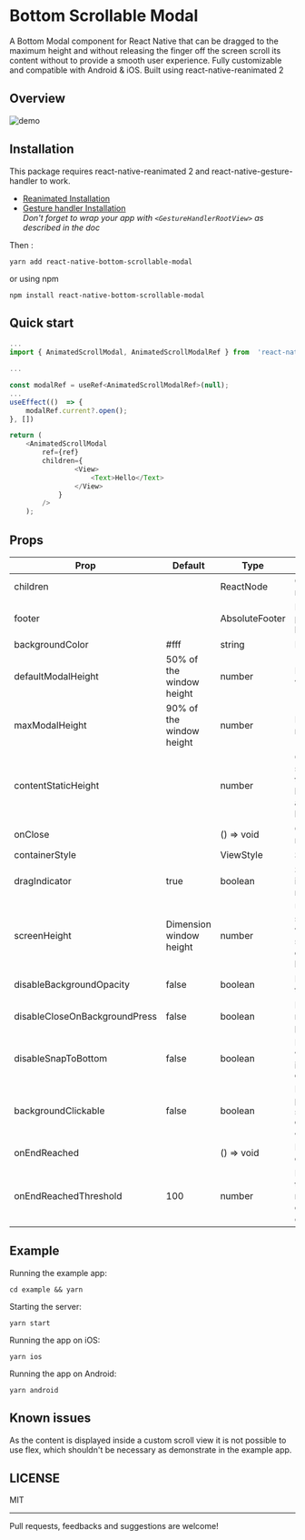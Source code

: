 # Bottom Scrollable Modal

A Bottom Modal component for React Native that can be dragged to the maximum height and without releasing the finger off the screen scroll its content without to provide a smooth user experience. Fully customizable and compatible with Android & iOS. Built using react-native-reanimated 2

## Overview

![demo](https://i.imgur.com/K6o4qIH.gif)

## Installation

This package requires react-native-reanimated 2 and react-native-gesture-handler to work.

- [Reanimated Installation](https://docs.swmansion.com/react-native-reanimated/docs/fundamentals/installation)
- [Gesture handler Installation](https://docs.swmansion.com/react-native-gesture-handler/docs/installation)  
  <em>Don't forget to wrap your app with `<GestureHandlerRootView>` as described in the doc</em>

Then :

```
yarn add react-native-bottom-scrollable-modal
```

or using npm

```
npm install react-native-bottom-scrollable-modal
```

## Quick start

```js
...
import { AnimatedScrollModal, AnimatedScrollModalRef } from  'react-native-bottom-modal';

...

const modalRef = useRef<AnimatedScrollModalRef>(null);
...
useEffect(()  => {
	modalRef.current?.open();
}, [])

return (
	<AnimatedScrollModal
		ref={ref}
		children={
				<View>
					<Text>Hello</Text>
				</View>
			}
		/>
	);
```

## Props

| Prop                          | Default                  | Type           | Description                                                                                                                                                          |
| ----------------------------- | ------------------------ | -------------- | -------------------------------------------------------------------------------------------------------------------------------------------------------------------- |
| children                      |                          | ReactNode      | Content to render inside the modal                                                                                                                                   |
| footer                        |                          | AbsoluteFooter | Element to render in absolute position over the modal at the bottom of the screen                                                                                    |
| backgroundColor               | #fff                     | string         | Background color of the modal                                                                                                                                        |
| defaultModalHeight            | 50% of the window height | number         | Default height of the modal when opened                                                                                                                              |
| maxModalHeight                | 90% of the window height | number         | Maximum height the modal can reach                                                                                                                                   |
| contentStaticHeight           |                          | number         | Only use this prop to set a static height for the content of the modal, if not provided the height will be calculated according to the children height (dynamically) |
| onClose                       |                          | () => void     | Callback called when the modal has been closed                                                                                                                       |
| containerStyle                |                          | ViewStyle      | Style of the container                                                                                                                                               |
| dragIndicator                 | true                     | boolean        | Show or not the dragging indicator at the top of the modal content                                                                                                   |
| screenHeight                  | Dimension window height  | number         | Use this props to overide the size in which the modal should work, useful if the modal should start after some elements which are at the bottom of the screen        |
| disableBackgroundOpacity      | false                    | boolean        | Disable the opacity applied on the background                                                                                                                        |
| disableCloseOnBackgroundPress | false                    | boolean        | If true then it will not close the modal when background is pressed                                                                                                  |
| disableSnapToBottom           | false                    | boolean        | If true the modal will not close when the user drag it down, instead it will snap to the `defaultModalHeight`                                                        |
| backgroundClickable           | false                    | boolean        | If true the background will be pressable, usually this prop should be used with `disableCloseOnBackgroundPress` & `disableBackgroundOpacity`                         |
| onEndReached                  |                          | () => void     | Function called when the end of the content is reached                                                                                                               |
| onEndReachedThreshold         | 100                      | number         | How far from the end in pixel the bottom edge of the content must be from the end of the content to trigger the `onEndReached` callback.                             |

## Example

Running the example app:

```
cd example && yarn
```

Starting the server:

```
yarn start
```

Running the app on iOS:

```
yarn ios
```

Running the app on Android:

```
yarn android
```

## Known issues

As the content is displayed inside a custom scroll view it is not possible to use flex, which shouldn't be necessary as demonstrate in the example app.

## LICENSE

MIT

---

Pull requests, feedbacks and suggestions are welcome!
